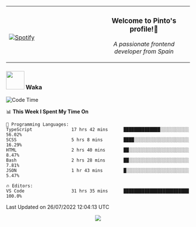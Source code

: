 <table width="100%" align="center"> 
  <tr>
  <td width="50%">
      
&nbsp; <br> [![Spotify](https://novatorem-zeta-rust.vercel.app/api/spotify)](https://open.spotify.com/user/novatorem-zeta-rust)

  </td>
  <td width="50%">
    <h3 align="center">Welcome to Pinto's profile!👋</h3>
    <p align="center"><em>A passionate frontend developer from Spain</em></p>
  </td>
  </table>

### <img src="https://media.giphy.com/media/VgCDAzcKvsR6OM0uWg/giphy.gif" width="50"> Waka

  <!--START_SECTION:waka-->
![Code Time](http://img.shields.io/badge/Code%20Time-704%20hrs%208%20mins-blue)

📊 **This Week I Spent My Time On** 

```text
💬 Programming Languages: 
TypeScript               17 hrs 42 mins      ██████████████░░░░░░░░░░░   56.02% 
SCSS                     5 hrs 8 mins        ████░░░░░░░░░░░░░░░░░░░░░   16.29% 
HTML                     2 hrs 40 mins       ██░░░░░░░░░░░░░░░░░░░░░░░   8.47% 
Bash                     2 hrs 28 mins       ██░░░░░░░░░░░░░░░░░░░░░░░   7.81% 
JSON                     1 hr 43 mins        █░░░░░░░░░░░░░░░░░░░░░░░░   5.47%

🔥 Editors: 
VS Code                  31 hrs 35 mins      █████████████████████████   100.0%

```


 Last Updated on 26/07/2022 12:04:13 UTC
<!--END_SECTION:waka-->

<div align="center">
<img src="https://github-readme-stats-gilt-tau.vercel.app/api/top-langs/?username=pinto-hub&layout=compact&theme=dracula" />
</div>
